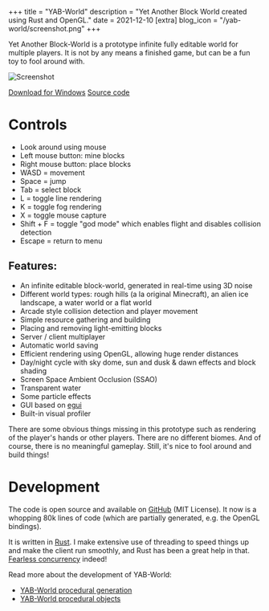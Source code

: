 +++
title = "YAB-World"
description = "Yet Another Block World created using Rust and OpenGL."
date = 2021-12-10
[extra]
blog_icon = "/yab-world/screenshot.png"
+++

Yet Another Block-World is a prototype infinite fully editable world for multiple players. It is not by any means a finished game, but can be a fun toy to fool around with.

<!-- more -->

![Screenshot](/yab-world/screenshot.png)

<a href="https://github.com/grunnt/yab-world/releases" target="_blank" class="action-button">Download for Windows</a>
<a href="https://github.com/grunnt/yab-world" target="_blank" class="action-button">Source code</a>

# Controls

- Look around using mouse
- Left mouse button: mine blocks
- Right mouse button: place blocks
- WASD = movement
- Space = jump
- Tab = select block
- L = toggle line rendering
- K = toggle fog rendering
- X = toggle mouse capture
- Shift + F = toggle "god mode" which enables flight and disables collision detection
- Escape = return to menu

## Features:
- An infinite editable block-world, generated in real-time using 3D noise
- Different world types: rough hills (a la original Minecraft), an alien ice landscape, a water world or a flat world
- Arcade style collision detection and player movement
- Simple resource gathering and building
- Placing and removing light-emitting blocks
- Server / client multiplayer
- Automatic world saving
- Efficient rendering using OpenGL, allowing huge render distances
- Day/night cycle with sky dome, sun and dusk & dawn effects and block shading
- Screen Space Ambient Occlusion (SSAO)
- Transparent water
- Some particle effects
- GUI based on [egui](https://github.com/emilk/egui)
- Built-in visual profiler

There are some obvious things missing in this prototype such as rendering of the player's hands or other players. There are no different biomes. And of course, there is no meaningful gameplay. Still, it's nice to fool around and build things!

# Development

The code is open source and available on [GitHub](https://github.com/grunnt/yab-world) (MIT License). It now is a whopping 80k lines of code (which are partially generated, e.g. the OpenGL bindings).

It is written in [Rust](https://www.rust-lang.org). I make extensive use of threading to speed things up and make the client run smoothly, and Rust has been a great help in that. [Fearless concurrency](https://doc.rust-lang.org/book/ch16-00-concurrency.html) indeed!

Read more about the development of YAB-World:
- [YAB-World procedural generation](/blog/yab-world-generation)
- [YAB-World procedural objects](/blog/yab-world-objects)